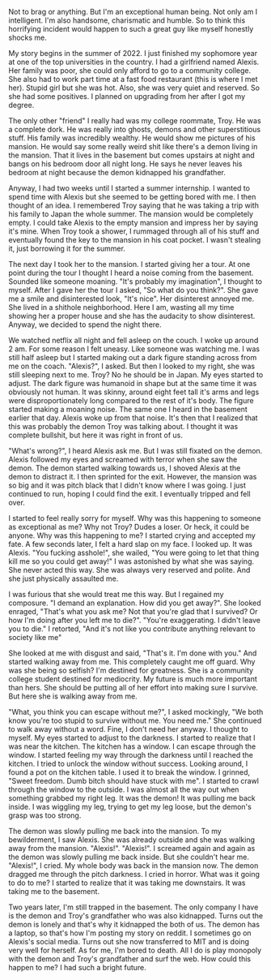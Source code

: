 Not to brag or anything. But I'm an exceptional human being. Not only am I intelligent. I'm also handsome, charismatic and humble. So to think this horrifying incident would happen to such a great guy like myself honestly shocks me.

My story begins in the summer of 2022. I just finished my sophomore year at one of the top universities in the country. I had a girlfriend named Alexis. Her family was poor, she could only afford to go to a community college. She also had to work part time at a fast food restaurant (this is where I met her). Stupid girl but she was hot. Also, she was very quiet and reserved. So she had some positives. I planned on upgrading from her after I got my degree.

The only other "friend" I really had was my college roommate, Troy. He was a complete dork. He was really into ghosts, demons and other superstitious stuff. His family was incredibly wealthy. He would show me pictures of his mansion. He would say some really weird shit like there's a demon living in the mansion. That it lives in the basement but comes upstairs at night and bangs on his bedroom door all night long. He says he never leaves his bedroom at night because the demon kidnapped his grandfather.

Anyway, I had two weeks until I started a summer internship. I wanted to spend time with Alexis but she seemed to be getting bored with me. I then thought of an idea.  I remembered Troy saying that he was taking a trip with his family to Japan the whole summer. The mansion would be completely empty. I could take Alexis to the empty mansion and impress her by saying it's mine. When Troy took a shower, I rummaged through all of his stuff and eventually found the key to the mansion in his coat pocket. I wasn't stealing it, just borrowing it for the summer.

The next day I took her to the mansion. I started giving her a tour. At one point during the tour I thought I heard a noise coming from the basement. Sounded like someone moaning. "It's probably my imagination", I thought to myself. After I gave her the tour I asked, "So what do you think?". She gave me a smile and disinterested look, "It's nice". Her disinterest annoyed me. She lived in a shithole neighborhood. Here I am, wasting all my time showing her a proper house and she has the audacity to show disinterest. Anyway, we decided to spend the night there.

We watched netflix all night and fell asleep on the couch. I woke up around 2 am. For some reason I felt uneasy. Like someone was watching me. I was still half asleep but I started making out a dark figure standing across from me on the coach. "Alexis?", I asked. But then I looked to my right, she was still sleeping next to me. Troy? No he should be in Japan. My eyes started to adjust. The dark figure was humanoid in shape but at the same time it was obviously not human. It was skinny, around eight feet tall it's arms and legs were disproportionately long compared to the rest of it's body. The figure started making a moaning noise. The same one I heard in the basement earlier that day. Alexis woke up from that noise. It's then that I realized that this was probably the demon Troy was talking about. I thought it was complete bullshit, but here it was right in front of us.

"What's wrong?", I heard Alexis ask me. But I was still fixated on the demon. Alexis followed my eyes and screamed with terror when she saw the demon. The demon started walking towards us, I shoved Alexis at the demon to distract it. I then sprinted for the exit. However, the mansion was so big and it was pitch black that I didn't know where I was going. I just continued to run, hoping I could find the exit. I eventually tripped and fell over.

I started to feel really sorry for myself. Why was this happening to someone as exceptional as me? Why not Troy? Dudes a loser. Or heck, it could be anyone. Why was this happening to me? I started crying and accepted my fate. A few seconds later, I felt a hard slap on my face. I looked up. It was Alexis. "You fucking asshole!", she wailed, "You were going to let that thing kill me so you could get away!" I was astonished by what she was saying. She never acted this way. She was always very reserved and polite. And she just physically assaulted me.

I was furious that she would treat me this way. But I regained my composure. "I demand an explanation. How did you get away?". She looked enraged, "That's what you ask me? Not that you're glad that I survived? Or how I'm doing after you left me to die?". "You're exaggerating. I didn't leave you to die." I retorted, "And it's not like you contribute anything relevant to society like me"

She looked at me with disgust and said, "That's it. I'm done with you." And started walking away from me. This completely caught me off guard. Why was she being so selfish? I'm destined for greatness. She is a community college student destined for mediocrity. My future is much more important than hers. She should be putting all of her effort into making sure I survive. But here she is walking away from me.

"What, you think you can escape without me?", I asked mockingly, "We both know you're too stupid to survive without me. You need me." She continued to walk away without a word. Fine, I don't need her anyway. I thought to myself. My eyes started to adjust to the darkness. I started to realize that I was near the kitchen. The kitchen has a window. I can escape through the window. I started feeling my way through the darkness until I reached the kitchen. I tried to unlock the window without success. Looking around, I found a pot on the kitchen table. I used it to break the window. I grinned, "Sweet freedom. Dumb bitch should have stuck with me". I started to crawl through the window to the outside. I was almost all the way out when something grabbed my right leg. It was the demon! It was pulling me back inside. I was wiggling my leg, trying to get my leg loose, but the demon's grasp was too strong.

The demon was slowly pulling me back into the mansion. To my bewilderment, I saw Alexis. She was already outside and she was walking away from the mansion. "Alexis!". "Alexis!". I screamed again and again as the demon was slowly pulling me back inside. But she couldn't hear me. "Alexis!", I cried. My whole body was back in the mansion now. The demon dragged me through the pitch darkness. I cried in horror. What was it going to do to me? I started to realize that it was taking me downstairs. It was taking me to the basement.

Two years later, I'm still trapped in the basement. The only company I have is the demon and Troy's grandfather who was also kidnapped. Turns out the demon is lonely and that's why it kidnapped the both of us. The demon has a laptop, so that's how I'm posting my story on reddit. I sometimes go on Alexis's social media. Turns out she now transferred to MIT and is doing very well for herself. As for me, I'm bored to death. All I do is play monopoly with the demon and Troy's grandfather and surf the web. How could this happen to me? I had such a bright future.